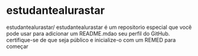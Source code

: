 # estudantealurastar
estudantealurastar/ estudantealurastar é um repositorio especial que você pode usar para adicionar um README.mdao seu perfil do GitHub. certifique-se de que  seja público e inicialize-o  com um REMED para começar
